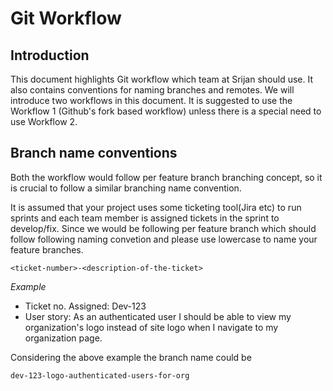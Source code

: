 # Git Workflow

## Introduction
This document highlights Git workflow which team at Srijan should use. It also contains conventions for naming
branches and remotes. We will introduce two workflows in this document. It is suggested to use the Workflow 1
(Github's fork based workflow) unless there is a special need to use Workflow 2.

## Branch name conventions
Both the workflow would follow per feature branch branching concept, so it is crucial to follow a similar branching
name convention.

It is assumed that your project uses some ticketing tool(Jira etc) to run sprints and each team member is assigned
tickets in the sprint to develop/fix. Since we would be following per feature branch which should follow following
naming convetion and please use lowercase to name your feature branches.

```
<ticket-number>-<description-of-the-ticket>
```

*Example*

* Ticket no. Assigned: Dev-123
* User story: As an authenticated user I should be able to view my organization's logo instead of site logo when I
navigate to my organization page.

Considering the above example the branch name could be
```
dev-123-logo-authenticated-users-for-org
```












